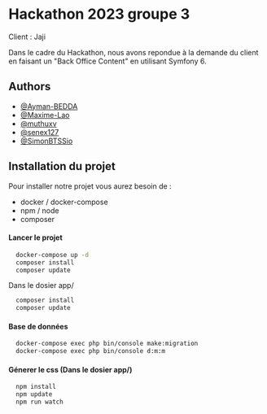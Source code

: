 
# Hackathon 2023 groupe 3

Client : Jaji

Dans le cadre du Hackathon, nous avons repondue à la demande du client en faisant un "Back Office Content" en utilisant Symfony 6.


## Authors

- [@Ayman-BEDDA](https://github.com/Ayman-BEDDA)
- [@Maxime-Lao](https://github.com/Maxime-Lao)
- [@muthuxv](https://github.com/muthuxv)
- [@senex127](https://github.com/senex127)
- [@SimonBTSSio](https://github.com/SimonBTSSio)


## Installation du projet

Pour installer notre projet vous aurez besoin de :
 - docker / docker-compose
 - npm / node
 - composer

#### Lancer le projet
```bash
  docker-compose up -d
  composer install
  composer update   
```
Dans le dosier app/
```bash
  composer install
  composer update   
```
#### Base de données
```bash
  docker-compose exec php bin/console make:migration  
  docker-compose exec php bin/console d:m:m    
```

#### Génerer le css (Dans le dosier app/)
```bash
  npm install
  npm update  
  npm run watch
```